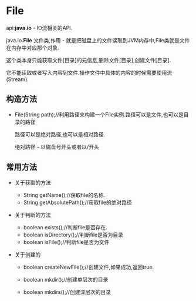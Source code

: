 # File

api:**java.io** - IO流相关的API.

java.io.**File** 文件类,作用 - 就是把磁盘上的文件读取到JVM内存中,File类就是文件在内存中对应那个对象.

这个类本身只能获取文件[目录]的元信息,删除文件[目录],创建文件[目录].

它不能读取或者写入内容到文件.操作文件中具体的内容的时候需要使用流(Stream).



## 构造方法

* File(String path);//利用路径来构建一个File实例.路径可以是文件,也可以是目录的路径

  路径可以是绝对路径,也可以是相对路径.

  绝对路径 - 以磁盘号开头或者以/开头



## 常用方法

* 关于获取的方法
  * String getName();//获取file的名称.
  * String getAbsolutePath();//获取file的绝对路径

* 关于判断的方法
  * boolean exists();//判断file是否存在.
  * boolean isDirectory();//判断file是否为目录
  * boolean isFile();//判断file是否为文件

* 关于创建的

  * boolean createNewFile();//创建文件,如果成功,返回true.

  * boolean mkdir();//创建单层次的目录
  * boolean mkdirs();//创建深层次的目录